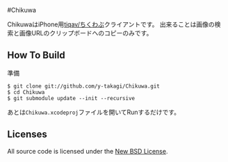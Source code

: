 #Chikuwa

ChikuwaはiPhone用[tiqav/ちくわぶ](http://tiqav.com/)クライアントです。
出来ることは画像の検索と画像URLのクリップボードへのコピーのみです。

## How To Build
準備

```
$ git clone git://github.com/y-takagi/Chikuwa.git
$ cd Chikuwa
$ git submodule update --init --recursive
```

あとは`Chikuwa.xcodeproj`ファイルを開いてRunするだけです。

## Licenses
All source code is licensed under the [New BSD License](https://raw.github.com/y-takagi/Chikuwa/master/LICENSE).